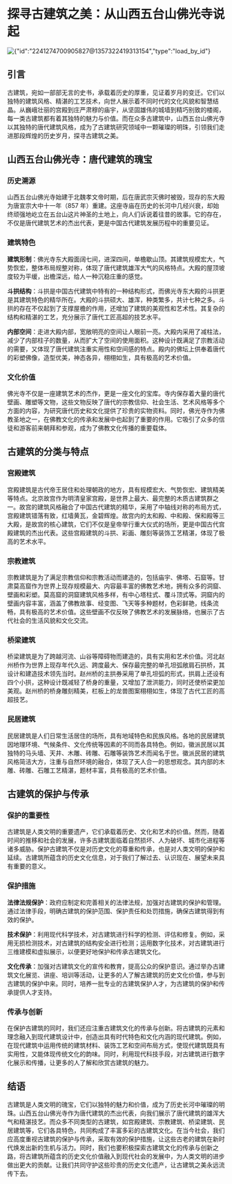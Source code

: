 # 探寻古建筑之美：从山西五台山佛光寺说起



![{"id":"2241274700905827@1357322419313154","type":"load\_by\_id"}](https://p9-flow-imagex-sign.byteimg.com/ocean-cloud-tos/image_skill/e52d1ac2-dc06-415e-b0e1-1380012edcc9_1739601934980472806_origin\~tplv-a9rns2rl98-image-dark-watermark.png?rk3s=b14c611d\&x-expires=1771137935\&x-signature=JSiCfRVvFg%2BSopfFNjO8GfPGAlY%3D)

## 引言

古建筑，宛如一部部无言的史书，承载着历史的厚重，见证着岁月的变迁。它们以独特的建筑风格、精湛的工艺技术，向世人展示着不同时代的文化风貌和智慧结晶。从巍峨壮丽的宫殿到庄严肃穆的庙宇，从坚固雄伟的城墙到精巧别致的楼阁，每一类古建筑都有着其独特的魅力与价值。而在众多古建筑中，山西五台山佛光寺以其独特的唐代建筑风格，成为了古建筑研究领域中一颗璀璨的明珠，引领我们走进那段辉煌的历史岁月，探寻古建筑之美。

## 山西五台山佛光寺：唐代建筑的瑰宝

### 历史溯源

山西五台山佛光寺始建于北魏孝文帝时期，后在唐武宗灭佛时被毁，现存的东大殿为唐宣宗大中十一年（857 年）重建。这座寺庙在历史的长河中几经兴衰，却始终顽强地屹立在五台山这片神圣的土地上，向人们诉说着往昔的故事。它的存在，不仅是唐代建筑艺术的杰出代表，更是中国古代建筑发展历程中的重要见证。

### 建筑特色

**建筑形制**：佛光寺东大殿面阔七间，进深四间，单檐歇山顶。其建筑规模宏大，气势恢宏，整体布局规整对称，体现了唐代建筑雄浑大气的风格特点。大殿的屋顶坡度较为平缓，出檐深远，给人一种沉稳庄重的感觉。

**斗拱结构**：斗拱是中国古代建筑中特有的一种结构形式，而佛光寺东大殿的斗拱更是其建筑特色的精华所在。大殿的斗拱硕大、雄浑，种类繁多，共计七种之多。斗拱的存在不仅起到了支撑屋檐的作用，还增加了建筑的美观性和艺术性。其复杂的结构和精湛的工艺，充分展示了唐代工匠高超的技艺水平。

**内部空间**：走进大殿内部，宽敞明亮的空间让人眼前一亮。大殿内采用了减柱法，减少了内部柱子的数量，从而扩大了空间的使用面积。这种设计既满足了宗教活动的需要，又体现了唐代建筑注重实用性和空间感的特点。殿内的佛坛上供奉着唐代的彩塑佛像，造型优美，神态各异，栩栩如生，具有极高的艺术价值。

### 文化价值

佛光寺不仅是一座建筑艺术的杰作，更是一座文化的宝库。寺内保存着大量的唐代壁画、雕塑等文物，这些文物反映了唐代的宗教信仰、社会生活、艺术风格等多个方面的内容，为研究唐代历史和文化提供了珍贵的实物资料。同时，佛光寺作为佛教圣地之一，在佛教文化的传承和发展中也起到了重要的作用。它吸引了众多的信徒和游客前来朝拜和参观，成为了佛教文化传播的重要载体。

## 古建筑的分类与特点

### 宫殿建筑

宫殿建筑是古代帝王居住和处理朝政的地方，具有规模宏大、气势恢宏、建筑精美等特点。北京故宫作为明清皇家宫殿，是世界上最大、最完整的木质古建筑群之一。故宫的建筑风格融合了中国古代建筑的精华，采用了中轴线对称的布局方式，宫殿建筑错落有致，红墙黄瓦，金碧辉煌。故宫内的太和殿、中和殿、保和殿等三大殿，是故宫的核心建筑，它们不仅是皇帝举行重大仪式的场所，更是中国古代宫殿建筑的杰出代表。这些宫殿建筑的斗拱、彩画、雕刻等装饰工艺精湛，体现了极高的艺术水平。

### 宗教建筑

宗教建筑是为了满足宗教信仰和宗教活动而建造的，包括庙宇、佛塔、石窟等。甘肃莫高窟作为世界上现存规模最大、内容最丰富的佛教艺术地，拥有众多的洞窟、壁画和彩塑。莫高窟的洞窟建筑风格多样，有中心塔柱式、覆斗顶式等。洞窟内的壁画内容丰富，涵盖了佛教故事、经变图、飞天等多种题材，色彩鲜艳，线条流畅，具有极高的艺术价值。这些壁画不仅反映了佛教艺术的发展脉络，也展示了古代社会的生活风貌和文化交流。

### 桥梁建筑

桥梁建筑是为了跨越河流、山谷等障碍物而建造的，具有实用和艺术价值。河北赵州桥作为世界上现存年代久远、跨度最大、保存最完整的单孔坦弧敞肩石拱桥，其设计和建造技术领先当时。赵州桥的主拱券采用了单孔坦弧的形式，拱肩上还设有四个小拱，这种设计既减轻了桥身的重量，又增加了泄洪能力，同时还使桥梁更加美观。赵州桥的桥身雕刻精美，栏板上的龙兽图案栩栩如生，体现了古代工匠的高超技艺。

### 民居建筑

民居建筑是人们日常生活居住的场所，具有地域特色和民族风格。各地的民居建筑因地理环境、气候条件、文化传统等因素的不同而各具特色。例如，徽派民居以其独特的马头墙、天井、木雕、砖雕、石雕等装饰艺术而闻名于世。徽派民居的建筑风格简洁大方，注重与自然环境的融合，体现了天人合一的思想观念。其内部的木雕、砖雕、石雕工艺精湛，题材丰富，具有极高的艺术价值。

## 古建筑的保护与传承

### 保护的重要性

古建筑是人类文明的重要遗产，它们承载着历史、文化和艺术的价值。然而，随着时间的推移和社会的发展，许多古建筑面临着自然损坏、人为破坏、城市化进程等诸多威胁。保护古建筑不仅是对历史文化的尊重和传承，也是对人类文明的保护和延续。古建筑所蕴含的历史文化信息，对于我们了解过去、认识现在、展望未来具有重要的意义。

### 保护措施

**法律法规保护**：政府应制定和完善相关的法律法规，加强对古建筑的保护和管理。通过法律手段，明确古建筑的保护范围、保护责任和处罚措施，确保古建筑得到有效的保护。

**技术保护**：利用现代科学技术，对古建筑进行科学的检测、评估和修复。例如，采用无损检测技术，对古建筑的结构安全进行检测；运用数字化技术，对古建筑进行三维建模和虚拟展示，以便更好地保护和传承古建筑文化。

**文化传承**：加强对古建筑文化的宣传和教育，提高公众的保护意识。通过举办古建筑文化展览、讲座、培训等活动，让更多的人了解古建筑的历史文化价值，参与到古建筑的保护中来。同时，培养一批专业的古建筑保护人才，为古建筑的保护和传承提供人才支持。

### 传承与创新

在保护古建筑的同时，我们还应注重古建筑文化的传承与创新。将古建筑的元素和理念融入到现代建筑设计中，创造出具有时代特色和文化内涵的现代建筑。例如，在现代建筑中运用传统的建筑材料、装饰工艺和空间布局方式，使现代建筑既具有实用性，又能体现传统文化的韵味。同时，利用现代科技手段，对古建筑进行数字化展示和传播，让更多的人了解和欣赏古建筑的魅力。

## 结语

古建筑是人类文明的瑰宝，它们以独特的魅力和价值，成为了历史长河中璀璨的明珠。山西五台山佛光寺作为唐代建筑的杰出代表，向我们展示了唐代建筑的雄浑大气和精湛技艺。而众多不同类型的古建筑，如宫殿建筑、宗教建筑、桥梁建筑、民居建筑等，它们各具特色，共同构成了丰富多彩的古建筑文化。在当今社会，我们应高度重视古建筑的保护与传承，采取有效的保护措施，让这些古老的建筑在新时代焕发出新的生机与活力。同时，我们也要积极探索古建筑文化的传承与创新之路，将古建筑所蕴含的历史文化价值融入到现代社会的发展中，为人类文明的进步做出更大的贡献。让我们共同守护这些珍贵的历史文化遗产，让古建筑之美永远流传下去。